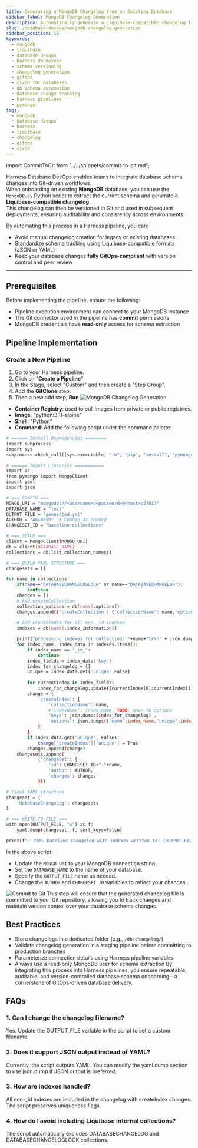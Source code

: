 ```yaml
---
title: Generating a MongoDB Changelog from an Existing Database
sidebar_label: MongoDB Changelog Generation
description: Automatically generate a Liquibase-compatible changelog from an existing MongoDB database using a Python script in Harness Database DevOps pipelines, and commit it to Git for version control.
slug: /database-devops/mongodb-changelog-generation
sidebar_position: 15
keywords:
  - mongodb
  - liquibase
  - database devops
  - harness db devops
  - schema versioning
  - changelog generation
  - gitops
  - ci/cd for databases
  - db schema automation
  - database change tracking
  - harness pipelines
  - pymongo
tags:
  - mongodb
  - database devops
  - harness
  - liquibase
  - changelog
  - gitops
  - ci/cd
---
```

import CommitToGit from "../../snippets/commit-to-git.md";

Harness Database DevOps enables teams to integrate database schema changes into Git-driven workflows.  
When onboarding an existing **MongoDB** database, you can use the `MongoDB.py` Python script to extract the current schema and generate a **Liquibase-compatible changelog**.  
This changelog can then be versioned in Git and used in subsequent deployments, ensuring auditability and consistency across environments.

By automating this process in a Harness pipeline, you can:
- Avoid manual changelog creation for legacy or existing databases
- Standardize schema tracking using Liquibase-compatible formats (JSON or YAML)
- Keep your database changes **fully GitOps-compliant** with version control and peer review

---

## Prerequisites

Before implementing the pipeline, ensure the following:

- Pipeline execution environment can connect to your MongoDB instance  
- The Git connector used in the pipeline has **commit** permissions  
- MongoDB credentials have **read-only** access for schema extraction

## Pipeline Implementation

### Create a New Pipeline

1. Go to your Harness pipeline.
2. Click on "**Create a Pipeline**"
3. In the Stage, select "Custom" and then create a "Step Group".
4. Add the **GitClone** step.
5. Then a new add step, **Run**
![MongoDB Changelog Generation](../static/dbops-mongo-changelog.png)
- **Container Registry**: used to pull images from private or public registries.
- **Image**: "python:3.11-alpine"
- **Shell**: "Python"
- **Command**: Add the following script under the command palette:

```bash
# ====== Install Dependencies ========
import subprocess
import sys
subprocess.check_call([sys.executable, "-m", "pip", "install", "pymongo", "pyyaml"])

# ====== Import Libraries ===========
import os
from pymongo import MongoClient
import yaml
import json

# === CONFIG ===
MONGO_URI = "mongodb://<username>:<password>@<host>:27017"
DATABASE_NAME = "test"
OUTPUT_FILE = "generated.yml"
AUTHOR = "Animesh"  # Change as needed
CHANGESET_ID = "baseline-collections"

# === SETUP ===
client = MongoClient(MONGO_URI)
db = client[DATABASE_NAME]
collections = db.list_collection_names()

# === BUILD YAML STRUCTURE ===
changesets = []

for name in collections:
    if(name=="DATABASECHANGELOGLOCK" or name=="DATABASECHANGELOG"):
        continue
    changes = []
    # Add createCollection
    collection_options = db[name].options()
    changes.append({'createCollection': {'collectionName': name,'options':json.dumps(collection_options)}})
    
    # Add createIndex for all non-_id indexes
    indexes = db[name].index_information()

    print("processing indexes for collection: "+name+"\r\n" + json.dumps(indexes))
    for index_name, index_data in indexes.items():
        if index_name == "_id_":
            continue
        index_fields = index_data['key']
        index_for_changelog = {}
        unique = index_data.get('unique',False)
       
        for currentIndex in index_fields:
            index_for_changelog.update({currentIndex[0]:currentIndex[1]})
        change = {
            'createIndex': {
                'collectionName': name,
                #'indexName': index_name, TODO: move to options
                'keys': json.dumps(index_for_changelog) ,
                'options': json.dumps({"name":index_name,"unique":index_data.get('unique',unique)})
            }
        }
        if index_data.get('unique', False):
            change['createIndex']['unique'] = True
        changes.append(change)
    changesets.append(
            {'changeSet': {
                'id': CHANGESET_ID+"-"+name,
                'author': AUTHOR,
                'changes': changes
            }})

# Final YAML structure
changeset = {
    'databaseChangeLog': changesets
}

# === WRITE TO FILE ===
with open(OUTPUT_FILE, "w") as f:
    yaml.dump(changeset, f, sort_keys=False)

print(f"✅ YAML baseline changelog with indexes written to: {OUTPUT_FILE}")
```

In the above script:
- Update the `MONGO_URI` to your MongoDB connection string.
- Set the `DATABASE_NAME` to the name of your database.
- Specify the `OUTPUT_FILE` name as needed.
- Change the `AUTHOR` and `CHANGESET_ID` variables to reflect your changes.

<CommitToGit />

![Commit to Git](../static/dbops-mongo-diffchangelog.png)
This step will ensure that the generated changelog file is committed to your Git repository, allowing you to track changes and maintain version control over your database schema changes.

## Best Practices
- Store changelogs in a dedicated folder (e.g., `/db/changelog/`)
- Validate changelog generation in a staging pipeline before committing to production branches
- Parameterize connection details using Harness pipeline variables
- Always use a read-only MongoDB user for schema extraction
By integrating this process into Harness pipelines, you ensure repeatable, auditable, and version-controlled database schema onboarding—a cornerstone of GitOps-driven database delivery.

## FAQs
### 1. Can I change the changelog filename?
Yes. Update the OUTPUT_FILE variable in the script to set a custom filename.
### 2. Does it support JSON output instead of YAML?
Currently, the script outputs YAML. You can modify the yaml.dump section to use json.dump if JSON output is preferred.
### 3. How are indexes handled?
All non-_id indexes are included in the changelog with createIndex changes. The script preserves uniqueness flags.
### 4. How do I avoid including Liquibase internal collections?
The script automatically excludes DATABASECHANGELOG and DATABASECHANGELOGLOCK collections.
